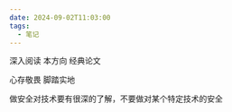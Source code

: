 ```yaml
---
date: 2024-09-02T11:03:00
tags:
  - 笔记
---
```


深入阅读 本方向 经典论文

心存敬畏 脚踏实地

做安全对技术要有很深的了解，不要做对某个特定技术的安全
